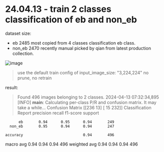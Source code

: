 # 24.04.13 - train 2 classes classification of eb and non_eb
dataset size:
* eb 2485
  most copied from 4 classes classification eb class.
* non_eb 2470
  recently manual picked by qian from latest production collection.
  
![image](https://github.com/shaojun/open_docs/assets/3241829/8b2925ec-432a-4b29-b0e9-177d6ab62533)

> use the default train config of input_image_size: "3,224,224"
> no prune, no retrain

result:

> Found 496 images belonging to 2 classes.
2024-04-13 07:32:34,895 [INFO] __main__: Calculating per-class P/R and confusion matrix. It may take a while...
Confusion Matrix
[[236  13]
 [ 15 232]]
Classification Report
              precision    recall  f1-score   support

          eb       0.94      0.95      0.94       249
      non_eb       0.95      0.94      0.94       247

    accuracy                           0.94       496
   macro avg       0.94      0.94      0.94       496
weighted avg       0.94      0.94      0.94       496
